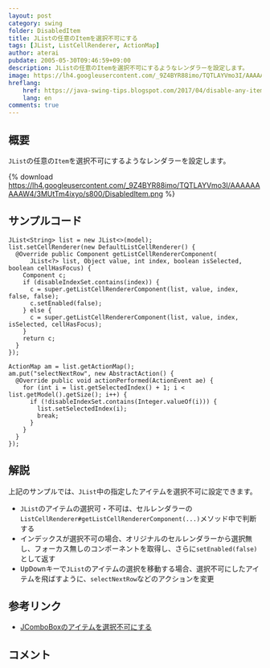 ```yaml
---
layout: post
category: swing
folder: DisabledItem
title: JListの任意のItemを選択不可にする
tags: [JList, ListCellRenderer, ActionMap]
author: aterai
pubdate: 2005-05-30T09:46:59+09:00
description: JListの任意のItemを選択不可にするようなレンダラーを設定します。
image: https://lh4.googleusercontent.com/_9Z4BYR88imo/TQTLAYVmo3I/AAAAAAAAAW4/3MUtTm4ixyo/s800/DisabledItem.png
hreflang:
    href: https://java-swing-tips.blogspot.com/2017/04/disable-any-items-in-jlist.html
    lang: en
comments: true
---
```

## 概要
`JList`の任意の`Item`を選択不可にするようなレンダラーを設定します。

{% download https://lh4.googleusercontent.com/_9Z4BYR88imo/TQTLAYVmo3I/AAAAAAAAAW4/3MUtTm4ixyo/s800/DisabledItem.png %}

## サンプルコード
<pre class="prettyprint"><code>JList&lt;String&gt; list = new JList&lt;&gt;(model);
list.setCellRenderer(new DefaultListCellRenderer() {
  @Override public Component getListCellRendererComponent(
      JList&lt;?&gt; list, Object value, int index, boolean isSelected, boolean cellHasFocus) {
    Component c;
    if (disableIndexSet.contains(index)) {
      c = super.getListCellRendererComponent(list, value, index, false, false);
      c.setEnabled(false);
    } else {
      c = super.getListCellRendererComponent(list, value, index, isSelected, cellHasFocus);
    }
    return c;
  }
});

ActionMap am = list.getActionMap();
am.put("selectNextRow", new AbstractAction() {
  @Override public void actionPerformed(ActionEvent ae) {
    for (int i = list.getSelectedIndex() + 1; i &lt; list.getModel().getSize(); i++) {
      if (!disableIndexSet.contains(Integer.valueOf(i))) {
        list.setSelectedIndex(i);
        break;
      }
    }
  }
});
</code></pre>

## 解説
上記のサンプルでは、`JList`中の指定したアイテムを選択不可に設定できます。

- `JList`のアイテムの選択可・不可は、セルレンダラーの`ListCellRenderer#getListCellRendererComponent(...)`メソッド中で判断する
- インデックスが選択不可の場合、オリジナルのセルレンダラーから選択無し、フォーカス無しのコンポーネントを取得し、さらに`setEnabled(false)`として返す
- <kbd>Up</kbd><kbd>Down</kbd>キーで`JList`のアイテムの選択を移動する場合、選択不可にしたアイテムを飛ばすように、`selectNextRow`などのアクションを変更

<!-- dummy comment line for breaking list -->

## 参考リンク
- [JComboBoxのアイテムを選択不可にする](https://ateraimemo.com/Swing/DisableItemComboBox.html)

<!-- dummy comment line for breaking list -->

## コメント
